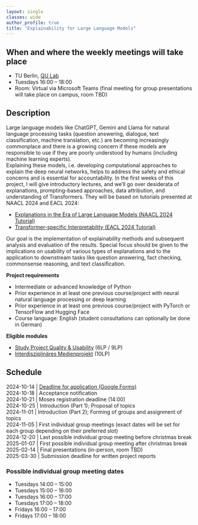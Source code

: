 ```yaml
---
layout: single
classes: wide
author_profile: true
title: "Explainability for Large Language Models"
---
```


## When and where the weekly meetings will take place
* TU Berlin, [QU Lab](https://www.tu.berlin/qu/)
* Tuesdays 16:00 – 18:00
* Room: Virtual via Microsoft Teams (final meeting for group presentations will take place on campus, room TBD)

## Description

Large language models like ChatGPT, Gemini and Llama for natural language processing tasks (question answering, dialogue, text classification, machine translation, etc.) are becoming increasingly commonplace and there is a growing concern if these models are responsible to use if they are poorly understood by humans (including machine learning experts).  
Explaining these models, i.e. developing computational approaches to explain the deep neural networks, helps to address the safety and ethical concerns and is essential for accountability. In the first weeks of this project, I will give introductory lectures, and we’ll go over desiderata of explanations, prompting-based approaches, data attribution, and understanding of Transformers. They will be based on tutorials presented at NAACL 2024 and EACL 2024:  
* [Explanations in the Era of Large Language Models (NAACL 2024 Tutorial)](https://explanation-llm.github.io/)
* [Transformer-specific Interpretability (EACL 2024 Tutorial)](https://projects.illc.uva.nl/indeep/tutorial/)

Our goal is the implementation of explainability methods and subsequent analysis and evaluation of the results. Special focus should be given to the implications on usability of various types of explanations and to the application to downstream tasks like question answering, fact checking, commonsense reasoning, and text classification. 

**Project requirements**
* Intermediate or advanced knowledge of Python 
* Prior experience in at least one previous course/project with neural natural language processing or deep learning 
* Prior experience in at least one previous course/project with PyTorch or TensorFlow and Hugging Face
* Course language: English (student consultations can optionally be done in German) 

**Eligible modules**
* [Study Project Quality & Usability](https://www.tu.berlin/index.php?id=18763) (6LP / 9LP)
* [Interdisziplinäres Medienprojekt](https://www.tu.berlin/index.php?id=18765) (10LP)

## Schedule
2024-10-14 | [Deadline for application (Google Forms)](https://docs.google.com/forms/d/e/1FAIpQLSetRWC57i418x_q0emvperJJfObt8Z2HiQ0sFTx08a4Qs1NWw/viewform)  
2024-10-18 | Acceptance notification  
2024-10-21 | Moses registration deadline (14:00)  
2024-10-25 | Introduction (Part 1); Proposal of topics  
2024-11-01 | Introduction (Part 2); Forming of groups and assignment of topics  
2024-11-05 | First individual group meetings (exact dates will be set for each group depending on their preferred slot)  
2024-12-20 | Last possible individual group meeting before christmas break  
2025-01-07 | First possible individual group meeting after christmas break  
2025-02-14 | Final presentations (in-person, room TBD)  
2025-03-30 | Submission deadline for written project reports 

### Possible individual group meeting dates
* Tuesdays 14:00 – 15:00
* Tuesdays 15:00 – 16:00
* Tuesdays 16:00 – 17:00
* Tuesdays 17:00 – 18:00
* Fridays 16:00 – 17:00
* Fridays 17:00 – 18:00
